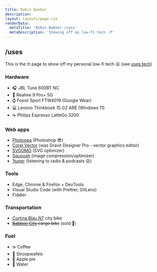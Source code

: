 ```yaml
---
title: Robin Bakker
description:
layout: layouts/page.njk
renderData:
  metaTitle: 'Robin Bakker /uses'
  metaDescription: 'Showing off my low-fi tech :P'
---
```


## /uses

This is the 🤓 page to show off my personal low-fi tech 😜 (see [uses.tech](https://uses.tech))

### Hardware

- 🎧 JBL Tune 600BT NC
- 📱 Realme 9 Pro+ 5G
- ⌚ Fossil Sport FTW4019 (Google Wear)
- 💻 Lenovo Thinkbook 15 G2 ARE (Windows 11)
- ☕ Philips Espresso LatteGo 3200

### Web apps

- [Photopea](https://www.photopea.com) (Photoshop 😎)
- [Corel Vector](https://app.corelvector.com) (was Gravit Designer Pro - vector graphics editor)
- [SVGOMG](https://jakearchibald.github.io/svgomg) (SVG optimizer)
- [Squoosh](https://squoosh.app) (image compression/optimizer)
- [1tuner](https://1tuner.com) (listening to radio & podcasts 😜)

### Tools

- Edge, Chrome & Firefox + DevTools
- Visual Studio Code (with Prettier, GitLens)
- Fiddler

### Transportation

- [Cortina Blau N7](https://www.cortinafietsen.nl/stadsfietsen/product/CB7GBNDH) city bike
- ~~[Babboe City](https://www.babboe.nl/babboe-city) cargo bike~~ (sold 🥲)

### Fuel

- ☕ Coffee
- 🍪 Stroopwafels
- 🥧 Apple pie
- 🚰 Water
